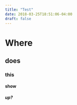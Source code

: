 ```yaml
---
title: "Test"
date: 2018-03-25T18:51:06-04:00
draft: false
---
```

# Where

## does

### this

#### show

##### up?
